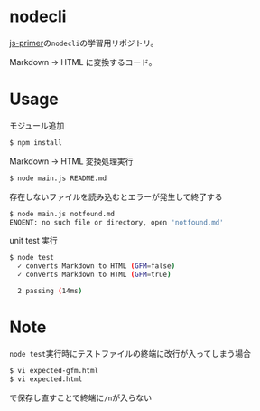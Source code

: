 # nodecli

[js-primer](https://jsprimer.net/use-case/nodecli/read-file/)の`nodecli`の学習用リポジトリ。

Markdown -> HTML に変換するコード。

# Usage
 
モジュール追加
 
```bash
$ npm install
```

Markdown -> HTML 変換処理実行

```bash
$ node main.js README.md
```

存在しないファイルを読み込むとエラーが発生して終了する

```bash
$ node main.js notfound.md
ENOENT: no such file or directory, open 'notfound.md'
```

unit test 実行

```bash
$ node test
  ✓ converts Markdown to HTML (GFM=false)
  ✓ converts Markdown to HTML (GFM=true)

  2 passing (14ms)
```

# Note

`node test`実行時にテストファイルの終端に改行が入ってしまう場合

```bash
$ vi expected-gfm.html
$ vi expected.html
```

で保存し直すことで終端に`/n`が入らない